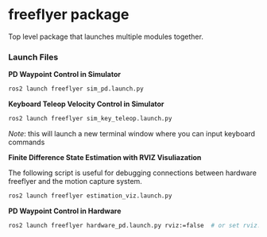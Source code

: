 # freeflyer package

Top level package that launches multiple modules together.

### Launch Files

**PD Waypoint Control in Simulator**
```sh
ros2 launch freeflyer sim_pd.launch.py
```

**Keyboard Teleop Velocity Control in Simulator**
```sh
ros2 launch freeflyer sim_key_teleop.launch.py
```
*Note*: this will launch a new terminal window where you can input keyboard commands

**Finite Difference State Estimation with RVIZ Visuliazation**

The following script is useful for debugging connections between hardware freeflyer and
the motion capture system.
```sh
ros2 launch freeflyer estimation_viz.launch.py
```

**PD Waypoint Control in Hardware**
```sh
ros2 launch freeflyer hardware_pd.launch.py rviz:=false  # or set rviz:=true to launch RVIZ
```
